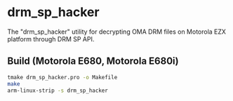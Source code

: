 drm_sp_hacker
=============

The "drm_sp_hacker" utility for decrypting OMA DRM files on Motorola EZX platform through DRM SP API.

## Build (Motorola E680, Motorola E680i)

```sh
tmake drm_sp_hacker.pro -o Makefile
make
arm-linux-strip -s drm_sp_hacker
```
